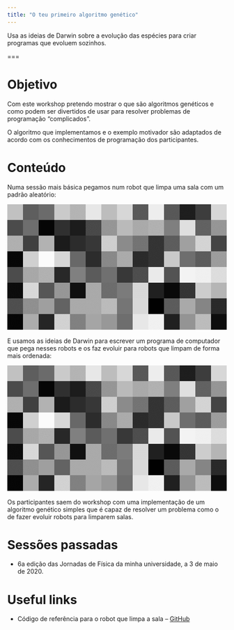 ```yaml
---
title: "O teu primeiro algoritmo genético"
---
```


Usa as ideias de Darwin sobre a evolução das espécies
para criar programas que evoluem sozinhos.

===

# Objetivo

Com este workshop pretendo mostrar o que são algoritmos genéticos
e como podem ser divertidos de usar para resolver problemas de
programação “complicados”.

O algoritmo que implementamos e o exemplo motivador são adaptados
de acordo com os conhecimentos de programação dos participantes.


# Conteúdo

Numa sessão mais básica pegamos num robot que limpa uma sala com um
padrão aleatório:

![](initial_robot.gif "Robot com um padrão de limpeza aleatório.")

E usamos as ideias de Darwin para escrever um programa de computador
que pega nesses robots e os faz evoluir para robots que limpam
de forma mais ordenada:

![](better_robot.gif "Um robot que é capaz de limpar mais quadrados.")

Os participantes saem do workshop com uma implementação de um algoritmo genético
simples que é capaz de resolver um problema como o de fazer evoluir
robots para limparem salas.


 # Sessões passadas

  - 6a edição das Jornadas de Física da minha universidade, a 3 de maio de 2020.


# Useful links

 - Código de referência para o robot que limpa a sala – [GitHub](https://github.com/RodrigoGiraoSerrao/education)
